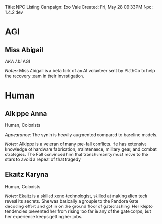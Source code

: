 Title: NPC Listing
Campaign: Exo Vale
Created: Fri, May 28 09:33PM
Npc: 1.4.2 dev

# AGI

## Miss Abigail

*AKA Abi*
AGI

*Notes:* Miss Abigail is a beta fork of an AI volunteer sent by PlathCo to help
the recovery team in their investigation.

# Human

## Alkippe Anna

Human, Colonists

*Appearance:* The synth is heavily augmented compared to baseline models.

*Notes:* Alkippe is a veteran of many pre-fall conflicts. He has extensive 
knowledge of hardware fabrication, maintenance, military gear, and combat 
strategies. The Fall convinced him that transhumanity must move to the 
stars to avoid a repeat of that tragedy.

## Ekaitz Karyna

Human, Colonists

*Notes:* Ekaitz is a skilled xeno-technologist, skilled at making alien tech 
reveal its secrets. She was basically a groupie to the Pandora Gate decoding 
effort and got in on the ground floor of gatecrashing. Her klepto tendencies 
prevented her from rising too far in any of the gate corps, but her experience 
keeps getting her jobs.
